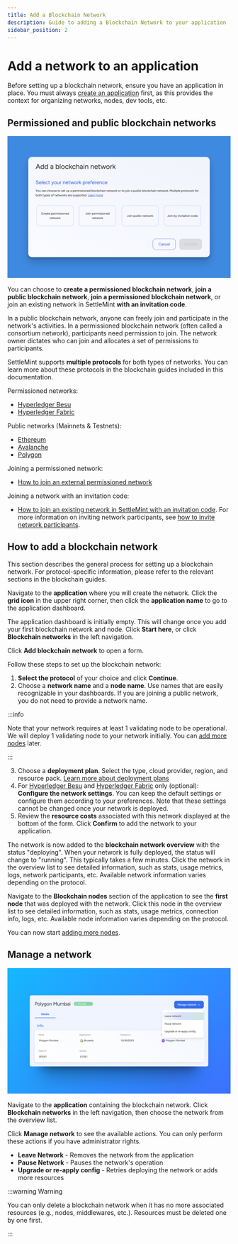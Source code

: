 ```yaml
---
title: Add a Blockchain Network
description: Guide to adding a Blockchain Network to your application
sidebar_position: 2
---
```


# Add a network to an application

Before setting up a blockchain network, ensure you have an application in place. You must always [create an application](0_create-an-application.md) first, as this provides the context for organizing networks, nodes, dev tools, etc.

## Permissioned and public blockchain networks

![Add A Blockchain Network](../../static/img/about-settlemint/add-network.png)

You can choose to **create a permissioned blockchain network**, **join a public blockchain network**, **join a permissioned blockchain network**, or join an existing network in SettleMint **with an invitation code**.

In a public blockchain network, anyone can freely join and participate in the network's activities. In a permissioned blockchain network (often called a consortium network), participants need permission to join. The network owner dictates who can join and allocates a set of permissions to participants.

SettleMint supports **multiple protocols** for both types of networks. You can learn more about these protocols in the blockchain guides included in this documentation.

Permissioned networks:

- [Hyperledger Besu](../blockchain-guides/1_Hyperledger-Besu/1_enterprise-ethereum-the-basics.md)
- [Hyperledger Fabric](../blockchain-guides/5_Hyperledger-Fabric/1_hyperledger-fabric-the-basics.md)

Public networks (Mainnets & Testnets):

- [Ethereum](../blockchain-guides/0_Ethereum/1_ethereum-the-basics.md)
- [Avalanche](../blockchain-guides/2_Avalanche/1_avalanche-the-basics.md)
- [Polygon](../blockchain-guides/4_Polygon/1_polygon-the-basics.md)

Joining a permissioned network:

- [How to join an external permissioned network](../blockchain-guides/1_Hyperledger-Besu/9_enterprise-ethereum-connect-external-network.md)

Joining a network with an invitation code:

- [How to join an existing network in SettleMint with an invitation code](./3_join-a-network-by-invitation.md). For more information on inviting network participants, see [how to invite network participants](./2_invite-network-participants.md).

## How to add a blockchain network

This section describes the general process for setting up a blockchain network. For protocol-specific information, please refer to the relevant sections in the blockchain guides.

Navigate to the **application** where you will create the network. Click the **grid icon** in the upper right corner, then click the **application name** to go to the application dashboard.

The application dashboard is initially empty. This will change once you add your first blockchain network and node. Click **Start here**, or click **Blockchain networks** in the left navigation.

Click **Add blockchain network** to open a form.

Follow these steps to set up the blockchain network:

1. **Select the protocol** of your choice and click **Continue**.
2. Choose a **network name** and a **node name**. Use names that are easily recognizable in your dashboards. If you are joining a public network, you do not need to provide a network name.

:::info

Note that your network requires at least 1 validating node to be operational. We will deploy 1 validating node to your network initially. You can [add more nodes](4_add-a-node-to-a-network.md) later.

:::

3. Choose a **deployment plan**. Select the type, cloud provider, region, and resource pack. [Learn more about deployment plans](launch-platform/managed-cloud-deployment/3_deployment-plans.md)
4. For [Hyperledger Besu](../blockchain-guides/1_Hyperledger-Besu/2_enterprise-ethereum-network-settings.md) and [Hyperledger Fabric](../blockchain-guides/5_Hyperledger-Fabric/2_hyperledger-fabric-network-settings.md) only (optional): **Configure the network settings**. You can keep the default settings or configure them according to your preferences. Note that these settings cannot be changed once your network is deployed.
5. Review the **resource costs** associated with this network displayed at the bottom of the form. Click **Confirm** to add the network to your application.

The network is now added to the **blockchain network overview** with the status "deploying". When your network is fully deployed, the status will change to "running". This typically takes a few minutes. Click the network in the overview list to see detailed information, such as stats, usage metrics, logs, network participants, etc. Available network information varies depending on the protocol.

Navigate to the **Blockchain nodes** section of the application to see the **first node** that was deployed with the network. Click this node in the overview list to see detailed information, such as stats, usage metrics, connection info, logs, etc. Available node information varies depending on the protocol.

You can now start [adding more nodes](4_add-a-node-to-a-network.md).

## Manage a network

![Manage Network](../../static/img/about-settlemint/manage-network.png)

Navigate to the **application** containing the blockchain network. Click **Blockchain networks** in the left navigation, then choose the network from the overview list.

Click **Manage network** to see the available actions. You can only perform these actions if you have administrator rights.

- **Leave Network** - Removes the network from the application
- **Pause Network** - Pauses the network's operation
- **Upgrade or re-apply config** - Retries deploying the network or adds more resources

:::warning Warning

You can only delete a blockchain network when it has no more associated resources (e.g., nodes, middlewares, etc.). Resources must be deleted one by one first.

:::
